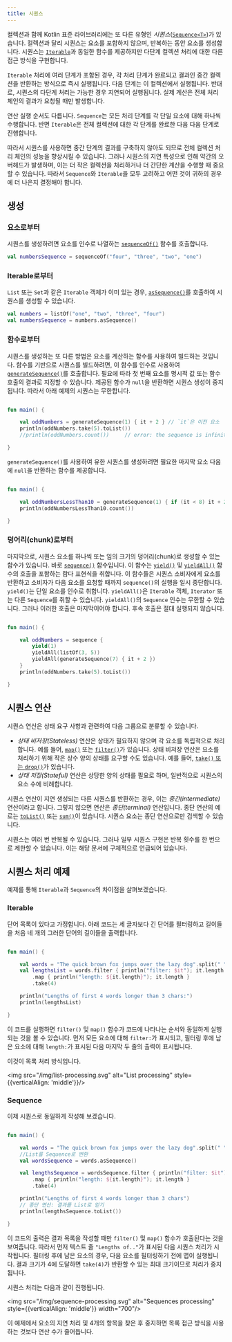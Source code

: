 ```yaml
---
title: 시퀀스
---
```

컬렉션과 함께 Kotlin 표준 라이브러리에는 또 다른 유형인 _시퀀스_([`Sequence<T>`](https://kotlinlang.org/api/latest/jvm/stdlib/kotlin.sequences/-sequence/index.html))가 있습니다.
컬렉션과 달리 시퀀스는 요소를 포함하지 않으며, 반복하는 동안 요소를 생성합니다.
시퀀스는 [`Iterable`](https://kotlinlang.org/api/latest/jvm/stdlib/kotlin.collections/-iterable/index.html)과 동일한 함수를 제공하지만
다단계 컬렉션 처리에 대한 다른 접근 방식을 구현합니다.

`Iterable` 처리에 여러 단계가 포함된 경우, 각 처리 단계가 완료되고
결과인 중간 컬렉션을 반환하는 방식으로 즉시 실행됩니다. 다음 단계는 이 컬렉션에서 실행됩니다. 반대로, 시퀀스의 다단계
처리는 가능한 경우 지연되어 실행됩니다. 실제 계산은 전체
처리 체인의 결과가 요청될 때만 발생합니다.

연산 실행 순서도 다릅니다. `Sequence`는 모든 처리 단계를 각
단일 요소에 대해 하나씩 수행합니다. 반면 `Iterable`은 전체 컬렉션에 대한 각 단계를 완료한 다음 다음 단계로 진행합니다.

따라서 시퀀스를 사용하면 중간 단계의 결과를 구축하지 않아도 되므로 전체
컬렉션 처리 체인의 성능을 향상시킬 수 있습니다. 그러나 시퀀스의 지연 특성으로 인해 약간의 오버헤드가 발생하며, 이는
더 작은 컬렉션을 처리하거나 더 간단한 계산을 수행할 때 중요할 수 있습니다. 따라서 `Sequence`와 `Iterable`을 모두 고려하고
어떤 것이 귀하의 경우에 더 나은지 결정해야 합니다.

## 생성

### 요소로부터

시퀀스를 생성하려면 요소를 인수로 나열하는 [`sequenceOf()`](https://kotlinlang.org/api/latest/jvm/stdlib/kotlin.sequences/sequence-of.html)
함수를 호출합니다.

```kotlin
val numbersSequence = sequenceOf("four", "three", "two", "one")
```

### Iterable로부터

`List` 또는 `Set`과 같은 `Iterable` 객체가 이미 있는 경우, [`asSequence()`](https://kotlinlang.org/api/latest/jvm/stdlib/kotlin.collections/as-sequence.html)를 호출하여 시퀀스를 생성할 수 있습니다.

```kotlin
val numbers = listOf("one", "two", "three", "four")
val numbersSequence = numbers.asSequence()

```

### 함수로부터

시퀀스를 생성하는 또 다른 방법은 요소를 계산하는 함수를 사용하여 빌드하는 것입니다.
함수를 기반으로 시퀀스를 빌드하려면, 이 함수를 인수로 사용하여 [`generateSequence()`](https://kotlinlang.org/api/latest/jvm/stdlib/kotlin.sequences/generate-sequence.html)를 호출합니다. 필요에 따라 첫 번째 요소를 명시적 값 또는 함수 호출의 결과로 지정할 수 있습니다.
제공된 함수가 `null`을 반환하면 시퀀스 생성이 중지됩니다. 따라서 아래 예제의 시퀀스는 무한합니다.

```kotlin

fun main() {

    val oddNumbers = generateSequence(1) { it + 2 } // `it`은 이전 요소
    println(oddNumbers.take(5).toList())
    //println(oddNumbers.count())     // error: the sequence is infinite

}
```

`generateSequence()`를 사용하여 유한 시퀀스를 생성하려면 필요한 마지막 요소 다음에 `null`을 반환하는 함수를 제공합니다.

```kotlin

fun main() {

    val oddNumbersLessThan10 = generateSequence(1) { if (it < 8) it + 2 else null }
    println(oddNumbersLessThan10.count())

}
```

### 덩어리(chunk)로부터

마지막으로, 시퀀스 요소를 하나씩 또는 임의 크기의 덩어리(chunk)로 생성할 수 있는 함수가 있습니다. 바로
[`sequence()`](https://kotlinlang.org/api/latest/jvm/stdlib/kotlin.sequences/sequence.html) 함수입니다.
이 함수는 [`yield()`](https://kotlinlang.org/api/latest/jvm/stdlib/kotlin.sequences/-sequence-scope/yield.html)
및 [`yieldAll()`](https://kotlinlang.org/api/latest/jvm/stdlib/kotlin.sequences/-sequence-scope/yield-all.html) 함수의 호출을 포함하는 람다 표현식을 취합니다.
이 함수들은 시퀀스 소비자에게 요소를 반환하고 소비자가 다음 요소를
요청할 때까지 `sequence()`의 실행을 일시 중단합니다. `yield()`는 단일 요소를 인수로 취합니다. `yieldAll()`은 `Iterable` 객체,
`Iterator` 또는 다른 `Sequence`를 취할 수 있습니다. `yieldAll()`의 `Sequence` 인수는 무한할 수 있습니다. 그러나 이러한 호출은
마지막이어야 합니다. 후속 호출은 절대 실행되지 않습니다.

```kotlin

fun main() {

    val oddNumbers = sequence {
        yield(1)
        yieldAll(listOf(3, 5))
        yieldAll(generateSequence(7) { it + 2 })
    }
    println(oddNumbers.take(5).toList())

}
```

## 시퀀스 연산

시퀀스 연산은 상태 요구 사항과 관련하여 다음 그룹으로 분류할 수 있습니다.

* _상태 비저장(Stateless)_ 연산은 상태가 필요하지 않으며 각 요소를 독립적으로 처리합니다. 예를 들어, [`map()`](collection-transformations#map) 또는 [`filter()`](collection-filtering)가 있습니다.
   상태 비저장 연산은 요소를 처리하기 위해 작은 상수 양의 상태를 요구할 수도 있습니다. 예를 들어, [`take()` 또는 `drop()`](collection-parts)가 있습니다.
* _상태 저장(Stateful)_ 연산은 상당한 양의 상태를 필요로 하며, 일반적으로 시퀀스의 요소 수에 비례합니다.

시퀀스 연산이 지연 생성되는 다른 시퀀스를 반환하는 경우, 이는 _중간(intermediate)_ 연산이라고 합니다.
그렇지 않으면 연산은 _종단(terminal)_ 연산입니다. 종단 연산의 예로는 [`toList()`](constructing-collections#copy)
또는 [`sum()`](collection-aggregate)이 있습니다. 시퀀스 요소는 종단 연산으로만 검색할 수 있습니다.

시퀀스는 여러 번 반복될 수 있습니다. 그러나 일부 시퀀스 구현은 반복 횟수를 한 번으로 제한할 수 있습니다.
이는 해당 문서에 구체적으로 언급되어 있습니다.

## 시퀀스 처리 예제

예제를 통해 `Iterable`과 `Sequence`의 차이점을 살펴보겠습니다.

### Iterable

단어 목록이 있다고 가정합니다. 아래 코드는 세 글자보다 긴 단어를 필터링하고 길이들을
처음 네 개의 그러한 단어의 길이들을 출력합니다.

```kotlin

fun main() {    

    val words = "The quick brown fox jumps over the lazy dog".split(" ")
    val lengthsList = words.filter { println("filter: $it"); it.length > 3 }
        .map { println("length: ${it.length}"); it.length }
        .take(4)

    println("Lengths of first 4 words longer than 3 chars:")
    println(lengthsList)

}
```

이 코드를 실행하면 `filter()` 및 `map()` 함수가 코드에 나타나는 순서와 동일하게 실행되는 것을 볼 수 있습니다.
먼저 모든 요소에 대해 `filter:`가 표시되고, 필터링 후에 남은 요소에 대해 `length:`가 표시된 다음
마지막 두 줄의 출력이 표시됩니다.

이것이 목록 처리 방식입니다.

<img src="/img/list-processing.svg" alt="List processing" style={{verticalAlign: 'middle'}}/>

### Sequence

이제 시퀀스로 동일하게 작성해 보겠습니다.

```kotlin

fun main() {

    val words = "The quick brown fox jumps over the lazy dog".split(" ")
    //List를 Sequence로 변환
    val wordsSequence = words.asSequence()

    val lengthsSequence = wordsSequence.filter { println("filter: $it"); it.length > 3 }
        .map { println("length: ${it.length}"); it.length }
        .take(4)

    println("Lengths of first 4 words longer than 3 chars")
    // 종단 연산: 결과를 List로 얻기
    println(lengthsSequence.toList())

}
```

이 코드의 출력은 결과 목록을 작성할 때만 `filter()` 및 `map()` 함수가 호출된다는 것을 보여줍니다.
따라서 먼저 텍스트 줄 `"Lengths of.."`가 표시된 다음 시퀀스 처리가 시작됩니다.
필터링 후에 남은 요소의 경우, 다음 요소를 필터링하기 전에 맵이 실행됩니다.
결과 크기가 4에 도달하면 `take(4)`가 반환할 수 있는 최대 크기이므로 처리가 중지됩니다.

시퀀스 처리는 다음과 같이 진행됩니다.

<img src="/img/sequence-processing.svg" alt="Sequences processing" style={{verticalAlign: 'middle'}} width="700"/>

이 예제에서 요소의 지연 처리 및 4개의 항목을 찾은 후 중지하면 목록 접근 방식을 사용하는 것보다 연산 수가 줄어듭니다.